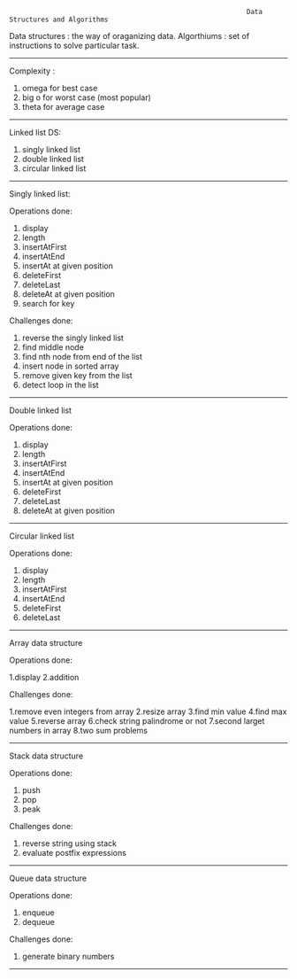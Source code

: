                                                                 Data Structures and Algorithms                                                                                      


Data structures : the way of oraganizing data.
Algorthiums     : set of instructions to solve particular task.
_____________________________________________________________________________________________________________________________________________________________________

Complexity :

1. omega for best case
2. big o for worst case (most popular)
3. theta for average case
_____________________________________________________________________________________________________________________________________________________________________

Linked list DS:

1. singly linked list
2. double linked list
3. circular linked list
_____________________________________________________________________________________________________________________________________________________________________

Singly linked list:

Operations done:

1. display
2. length
3. insertAtFirst
4. insertAtEnd
5. insertAt at given position
6. deleteFirst
7. deleteLast
8. deleteAt at given position
9. search for key

Challenges done:

1. reverse the singly linked list
2. find middle node
3. find nth node from end of the list
4. insert node in sorted array
5. remove given key from the list
6. detect loop in the list

_____________________________________________________________________________________________________________________________________________________________________

Double linked list

Operations done:

1. display
2. length
3. insertAtFirst
4. insertAtEnd
5. insertAt at given position
6. deleteFirst
7. deleteLast
8. deleteAt at given position

_____________________________________________________________________________________________________________________________________________________________________

Circular linked list

Operations done:

1. display
2. length
3. insertAtFirst
4. insertAtEnd
6. deleteFirst
7. deleteLast


_____________________________________________________________________________________________________________________________________________________________________


Array data structure

Operations done:

1.display
2.addition

Challenges done:

1.remove even integers from array
2.resize array
3.find min value
4.find max value
5.reverse array
6.check string palindrome or not
7.second larget numbers in array
8.two sum problems

_____________________________________________________________________________________________________________________________________________________________________


Stack data structure

Operations done:

1. push
2. pop
3. peak

Challenges done:

1. reverse string using stack
2. evaluate postfix expressions


_____________________________________________________________________________________________________________________________________________________________________


Queue data structure

Operations done:

1. enqueue
2. dequeue

Challenges done:

1. generate binary numbers

____________________________________________________________________________________________________________________________________________________________________

